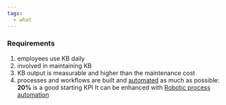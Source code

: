 ```yaml
---
tags:
  - what
---
```


### Requirements

1. employees use KB daily
1. involved in maintaining KB
1. KB output is measurable and higher than the maintenance cost
1. processes and workflows are built and [automated](..\in_progress\Raw\Automation.md) as much as possible: **20%** is a good starting KPI
   It can be enhanced with [Robotic process automation](https://en.wikipedia.org/wiki/Robotic_process_automation)
